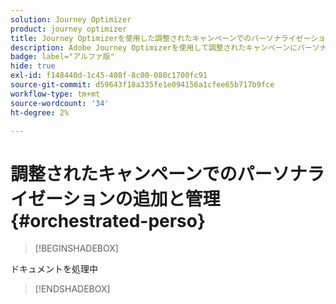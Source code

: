 ```yaml
---
solution: Journey Optimizer
product: journey optimizer
title: Journey Optimizerを使用した調整されたキャンペーンでのパーソナライゼーションの追加と管理
description: Adobe Journey Optimizerを使用して調整されたキャンペーンにパーソナライゼーションを追加する方法を説明します
badge: label="アルファ版"
hide: true
exl-id: f148440d-1c45-408f-8c00-080c1700fc91
source-git-commit: d59643f18a335fe1e094156a1cfee65b717b9fce
workflow-type: tm+mt
source-wordcount: '34'
ht-degree: 2%

---
```


# 調整されたキャンペーンでのパーソナライゼーションの追加と管理 {#orchestrated-perso}

>[!BEGINSHADEBOX]

ドキュメントを処理中

>[!ENDSHADEBOX]